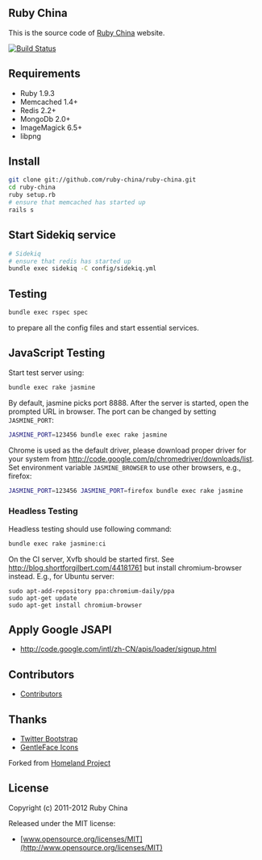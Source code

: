 ## Ruby China

This is the source code of [Ruby China](http://ruby-china.org) website.

[![Build
Status](https://secure.travis-ci.org/ruby-china/ruby-china.png?branch=master&.png)](http://travis-ci.org/ruby-china/ruby-china)

## Requirements

* Ruby 1.9.3
* Memcached 1.4+
* Redis 2.2+
* MongoDb 2.0+
* ImageMagick 6.5+
* libpng

## Install

```bash
git clone git://github.com/ruby-china/ruby-china.git
cd ruby-china
ruby setup.rb
# ensure that memcached has started up
rails s
```

## Start Sidekiq service

```bash
# Sidekiq
# ensure that redis has started up
bundle exec sidekiq -C config/sidekiq.yml
```

## Testing

```bash
bundle exec rspec spec
```

to prepare all the config files and start essential services.

## JavaScript Testing

Start test server using:

```bash
bundle exec rake jasmine
```

By default, jasmine picks port 8888. After the server is started, open the
prompted URL in browser. The port can be changed by setting `JASMINE_PORT`:

```bash
JASMINE_PORT=123456 bundle exec rake jasmine
```

Chrome is used as the default driver, please download proper driver for your
system from <http://code.google.com/p/chromedriver/downloads/list>. Set
environment variable `JASMINE_BROWSER` to use other browsers, e.g., firefox:

```bash
JASMINE_PORT=123456 JASMINE_PORT=firefox bundle exec rake jasmine
```

### Headless Testing

Headless testing should use following command:

```bash
bundle exec rake jasmine:ci
```

On the CI server, Xvfb should be started first. See
<http://blog.shortforgilbert.com/44181761> but install chromium-browser
instead. E.g., for Ubuntu server:

    sudo apt-add-repository ppa:chromium-daily/ppa
    sudo apt-get update
    sudo apt-get install chromium-browser

## Apply Google JSAPI

* http://code.google.com/intl/zh-CN/apis/loader/signup.html

## Contributors

* [Contributors](https://github.com/ruby-china/ruby-china/contributors)

## Thanks

* [Twitter Bootstrap](https://twitter.github.com/bootstrap)
* [GentleFace Icons](http://www.gentleface.com/free_icon_set.html)

Forked from [Homeland Project](https://github.com/huacnlee/homeland)

## License

Copyright (c) 2011-2012 Ruby China

Released under the MIT license:

* [www.opensource.org/licenses/MIT](http://www.opensource.org/licenses/MIT)
